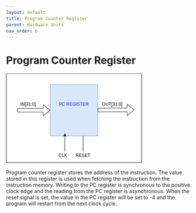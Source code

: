 ```yaml
---
layout: default
title: Program Counter Register
parent: Hardware Units
nav_order: 6
---
```


# Program Counter Register

![Program Counter Register Image](../images/hardware_units/pc_reg/pc_reg.png)

Program counter register stores the address of the instruction. The value stored in this register is used when fetching the instruction from the instruction memory. Writing to the PC register is synchronous to the positive clock edge and the reading from the PC register is asynchronous. When the reset signal is set, the value in the PC register will be set to -4 and the program will restart from the next clock cycle.
